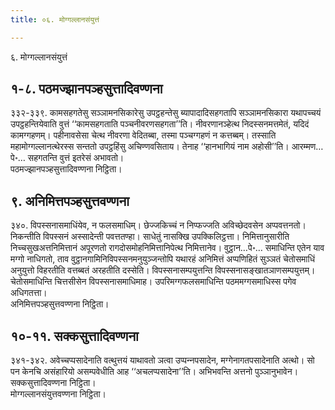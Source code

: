 ```yaml
---
title: ०६. मोग्गल्‍लानसंयुत्तं

---
```

६. मोग्गल्‍लानसंयुत्तं  


## १-८. पठमज्झानपञ्हसुत्तादिवण्णना

३३२-३३९. कामसहगतेसु सञ्‍ञामनसिकारेसु उपट्ठहन्तेसु ब्यापादादिसहगतापि सञ्‍ञामनसिकारा यथापच्‍चयं उपट्ठहन्तियेवाति वुत्तं ‘‘कामसहगताति पञ्‍चनीवरणसहगता’’ति। नीवरणानञ्हेत्थ निदस्सनमत्तमेतं, यदिदं कामग्गहणम्। पहीनावसेसा चेत्थ नीवरणा वेदितब्बा, तस्मा पञ्‍चग्गहणं न कत्तब्बम्। तस्साति महामोग्गल्‍लानत्थेरस्स सन्ततो उपट्ठहिंसु अचिण्णवसिताय। तेनाह ‘‘हानभागियं नाम अहोसी’’ति। आरम्मण…पे॰… सहगतन्ति वुत्तं इतरेसं अभावतो।  
पठमज्झानपञ्हसुत्तादिवण्णना निट्ठिता।  


## ९. अनिमित्तपञ्हसुत्तवण्णना

३४०. विपस्सनासमाधिंयेव, न फलसमाधिम्। छेज्‍जकिच्‍चं न निप्फज्‍जति अविच्छेदवसेन अप्पवत्तनतो। निकन्तीति विपस्सनं अस्सादेन्ती पवत्ततण्हा। साधेतुं नासक्खि उपक्‍किलिट्ठत्ता। निमित्तानुसारीति निच्‍चसुखअत्तनिमित्तानं अपूरणतो रागदोसमोहनिमित्तानिपेत्थ निमित्तानेव। वुट्ठान…पे॰… समाधिन्ति एतेन याव मग्गो नाधिगतो, ताव वुट्ठानगामिनिविपस्सनमनुयुञ्‍जन्तोपि यथारहं अनिमित्तं अप्पणिहितं सुञ्‍ञतं चेतोसमाधिं अनुयुत्तो विहरतीति वत्तब्बतं अरहतीति दस्सेति। विपस्सनासम्पयुत्तन्ति विपस्सनासङ्खातञाणसम्पयुत्तम्। चेतोसमाधिन्ति चित्तसीसेन विपस्सनासमाधिमाह। उपरिमग्गफलसमाधिन्ति पठममग्गसमाधिस्स पगेव अधिगतत्ता।  
अनिमित्तपञ्हसुत्तवण्णना निट्ठिता।  


## १०-११. सक्‍कसुत्तादिवण्णना

३४१-३४२. अवेच्‍चप्पसादेनाति वत्थुत्तयं याथावतो ञत्वा उप्पन्‍नपसादेन, मग्गेनागतपसादेनाति अत्थो। सो पन केनचि असंहारियो असम्पवेधीति आह ‘‘अचलप्पसादेना’’ति। अभिभवन्ति अत्तनो पुञ्‍ञानुभावेन।  
सक्‍कसुत्तादिवण्णना निट्ठिता।  
मोग्गल्‍लानसंयुत्तवण्णना निट्ठिता।  